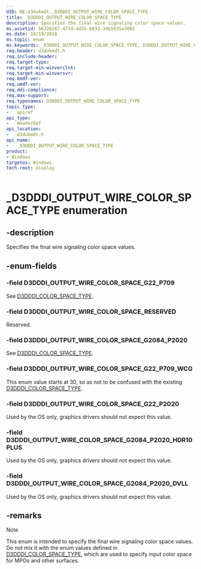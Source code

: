 ```yaml
---
UID: NE:d3dukmdt._D3DDDI_OUTPUT_WIRE_COLOR_SPACE_TYPE
title: _D3DDDI_OUTPUT_WIRE_COLOR_SPACE_TYPE
description: Specifies the final wire signaling color space values.
ms.assetid: 56328267-47fd-4d35-b033-34b5835a3802
ms.date: 10/19/2018
ms.topic: enum
ms.keywords: _D3DDDI_OUTPUT_WIRE_COLOR_SPACE_TYPE, D3DDDI_OUTPUT_WIRE_COLOR_SPACE_TYPE,
req.header: d3dukmdt.h
req.include-header:
req.target-type:
req.target-min-winverclnt:
req.target-min-winversvr:
req.kmdf-ver:
req.umdf-ver:
req.ddi-compliance:
req.max-support:
req.typenames: D3DDDI_OUTPUT_WIRE_COLOR_SPACE_TYPE
topic_type:
-	apiref
api_type:
-	HeaderDef
api_location:
-	d3dukmdt.h
api_name:
-	_D3DDDI_OUTPUT_WIRE_COLOR_SPACE_TYPE
product: 
- Windows
targetos: Windows
tech.root: display
---
```


# _D3DDDI_OUTPUT_WIRE_COLOR_SPACE_TYPE enumeration

## -description

Specifies the final wire signaling color space values.

## -enum-fields

### -field D3DDDI_OUTPUT_WIRE_COLOR_SPACE_G22_P709

See [D3DDDI_COLOR_SPACE_TYPE](ne-d3dukmdt-d3dddi_color_space_type.md).

### -field D3DDDI_OUTPUT_WIRE_COLOR_SPACE_RESERVED

Reserved.

### -field D3DDDI_OUTPUT_WIRE_COLOR_SPACE_G2084_P2020

See [D3DDDI_COLOR_SPACE_TYPE](ne-d3dukmdt-d3dddi_color_space_type.md).

### -field D3DDDI_OUTPUT_WIRE_COLOR_SPACE_G22_P709_WCG

This enum value starts at 30, so as not to be confused with the existing [D3DDDI_COLOR_SPACE_TYPE](ne-d3dukmdt-d3dddi_color_space_type.md).

### -field D3DDDI_OUTPUT_WIRE_COLOR_SPACE_G22_P2020

Used by the OS only, graphics drivers should not expect this value.

### -field D3DDDI_OUTPUT_WIRE_COLOR_SPACE_G2084_P2020_HDR10PLUS

Used by the OS only, graphics drivers should not expect this value.

### -field D3DDDI_OUTPUT_WIRE_COLOR_SPACE_G2084_P2020_DVLL

Used by the OS only, graphics drivers should not expect this value.

## -remarks

>[!NOTE]
> This enum is intended to specify the final wire signaling color space values. Do not mix it with the enum values defined in [D3DDDI_COLOR_SPACE_TYPE](ne-d3dukmdt-d3dddi_color_space_type.md), which are used to specify input color space for MPOs and other surfaces.

